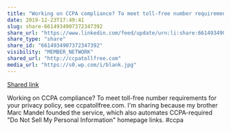 ```yaml
---
title: "Working on CCPA compliance? To meet toll-free number requirements for your…"
date: 2019-12-23T17:49:41
slug: share-6614934907372347392
share_url: "https://www.linkedin.com/feed/update/urn:li:share:6614934907372347392"
share_type: "share"
share_id: "6614934907372347392"
visibility: "MEMBER_NETWORK"
shared_url: "http://ccpatollfree.com"
media_url: "https://s0.wp.com/i/blank.jpg"
---
```


[Shared link](http://ccpatollfree.com)

Working on CCPA compliance? To meet toll-free number requirements for your privacy policy, see ccpatollfree.com. I'm sharing because my brother Marc Mandel founded the service, which also automates CCPA-required "Do Not Sell My Personal Information" homepage links. #ccpa
